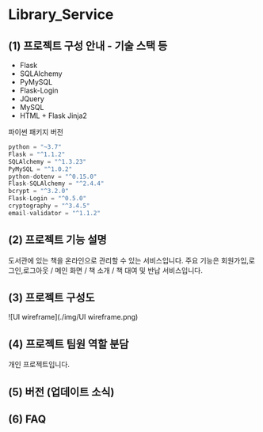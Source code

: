 # Library_Service

## (1) 프로젝트 구성 안내 - 기술 스택 등
- Flask
- SQLAlchemy
- PyMySQL
- Flask-Login
- JQuery
- MySQL
- HTML + Flask Jinja2

파이썬 패키지 버전
```Python
python = "~3.7"
Flask = "^1.1.2"
SQLAlchemy = "^1.3.23"
PyMySQL = "^1.0.2"
python-dotenv = "^0.15.0"
Flask-SQLAlchemy = "^2.4.4"
bcrypt = "^3.2.0"
Flask-Login = "^0.5.0"
cryptography = "^3.4.5"
email-validator = "^1.1.2"
```

## (2) 프로젝트 기능 설명

도서관에 있는 책을 온라인으로 관리할 수 있는 서비스입니다.
주요 기능은 회원가입,로그인,로그아웃 / 메인 화면 / 책 소개 / 책 대여 및 반납 서비스입니다.


## (3) 프로젝트 구성도

![UI wireframe](./img/UI wireframe.png)

## (4) 프로젝트 팀원 역할 분담

개인 프로젝트입니다.


## (5) 버전 (업데이트 소식)

## (6) FAQ

